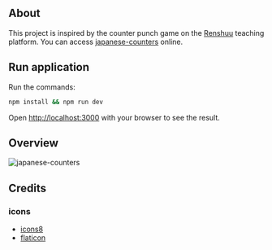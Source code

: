 ## About

This project is inspired by the counter punch game on the [Renshuu](https://www.renshuu.org/) teaching platform. You can access [japanese-counters](https://japanese-counters.vercel.app/) online.

## Run application

Run the commands:

```bash
npm install && npm run dev
```

Open [http://localhost:3000](http://localhost:3000) with your browser to see the result.

## Overview
![japanese-counters](https://github.com/nichol20/transaction-app/assets/79951928/f1c98095-f24f-47e1-8eb6-cb49a59e0dd8)

## Credits

### icons
- [icons8](https://icons8.com/)
- [flaticon](https://www.flaticon.com/)
